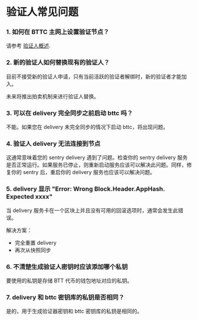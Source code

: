 # 验证人常见问题

### 1. 如何在 BTTC 主网上设置验证节点？

请参考 [验证人概述]( https://doc.bt.io/docs/validator/getting-started).

### 2. 新的验证人如何替换现有的验证人？

目前不接受新的验证人申请，只有当前活跃的验证者解绑时，新的验证者才能加入。

未来将推出拍卖机制来进行验证人替换。

### 3. 可以在 delivery 完全同步之前启动 bttc 吗？

不能。如果您在 delivery 未完全同步的情况下启动 bttc，将出现问题。

### 4. 验证人 delivery 无法连接到节点

这通常意味着您的 sentry delivery 遇到了问题。检查你的 sentry delivery 服务是否正常运行。如果服务已停止，则重新启动服务应该可以解决此问题。同样，修复你的 sentry 后，重启你的 delivery 服务也应该可以解决问题。

### 5. delivery 显示 "Error: Wrong Block.Header.AppHash. Expected xxxx"

当 delivery 服务卡在一个区块上并且没有可用的回滚选项时，通常会发生此错误。

解决方案： 

- 完全重置 delivery
- 再次从快照同步

### 6. 不清楚生成验证人密钥时应该添加哪个私钥

要使用的私钥是存储 BTT 代币的钱包地址对应的私钥。

### 7. delivery 和 bttc 密钥库的私钥是否相同？

是的，用于生成验证器密钥和 bttc 密钥库的私钥是相同的。


